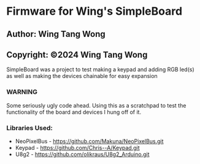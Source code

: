 # Firmware for Wing's SimpleBoard

## Author: Wing Tang Wong

## Copyright: ©2024 Wing Tang Wong

SimpleBoard was a project to test making a keypad and adding RGB led(s) as well as making the devices chainable for easy expansion

### WARNING

Some seriously ugly code ahead. Using this as a scratchpad to test the functionality of the board and devices I hung off of it.

### Libraries Used:

* NeoPixelBus - https://github.com/Makuna/NeoPixelBus.git
* Keypad - https://github.com/Chris--A/Keypad.git
* U8g2 - https://github.com/olikraus/U8g2_Arduino.git

